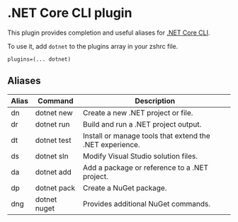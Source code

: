 # .NET Core CLI plugin

This plugin provides completion and useful aliases for [.NET Core CLI](https://dotnet.microsoft.com/).

To use it, add `dotnet` to the plugins array in your zshrc file.

```
plugins=(... dotnet)
```

## Aliases

| Alias | Command      | Description                                              |
|-------|--------------|----------------------------------------------------------|
| dn    | dotnet new   | Create a new .NET project or file.                       |
| dr    | dotnet run   | Build and run a .NET project output.                     |
| dt    | dotnet test  | Install or manage tools that extend the .NET experience. |
| ds    | dotnet sln   | Modify Visual Studio solution files.                     |
| da    | dotnet add   | Add a package or reference to a .NET project.            |
| dp    | dotnet pack  | Create a NuGet package.                                  |
| dng   | dotnet nuget | Provides additional NuGet commands.                      |